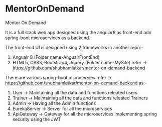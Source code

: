 # MentorOnDemand #
Mentor On Demand 
  
It is a full stack web app designed using the angular8 as front-end adn spring-boot microservices as a backend.

The front-end UI is designed using 2 frameworks in another repo:-
  1. Angualr 8 (Folder name-AngualrFrontEnd)
  2. HTML5, CSS3, Bootstrap4, Jquery (Folder name-MySite) refer -> https://github.com/shubhamlatkar/mentor-on-demand-backend 
 
There are various spring-boot microservies refer -> https://github.com/shubhamlatkar/mentor-on-demand-backend as:-
  1. User -> Maintaining all the data and functions releated users
  2. Trainer -> Maintaining all the data and functions releated Trainers
  3. Admin -> Having all the Admin functions
  4. EurekaServer -> Server for all the microservices
  5. ApiGateway -> Gateway for all the microservices implementing spring security using the JWT
